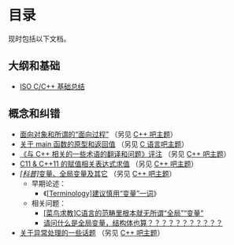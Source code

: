 ﻿# 目录

现时包括以下文档。

## 大纲和基础

* [ISO C/C++ 基础总结](c-cpp-fundamental.md)

## 概念和纠错

* [面向对象和所谓的“面向过程”](OO-and-procedural-oriented-mist.md) （另见 [C++ 吧主题](http://tieba.baidu.com/p/1912906851)）
* [关于 main 函数的原型和返回值](main-function.md) （另见 [C 语言吧主题](http://tieba.baidu.com/p/1969958655)）
* [《与 C++ 相关的一些术语的翻译和问题》评注](cpp-term-translation-comment.md) （另见 [C++ 吧主题](http://tieba.baidu.com/p/2070464220)）
* [C11 & C++11 的赋值相关表达式求值](c11-cpp11-assignment.md) （另见 [C++ 吧主题](http://tieba.baidu.com/p/2091426198)）
* [_[科普]_&#8203;变量、全局变量及其它](variables.md) （另见 [C++ 吧主题](http://tieba.baidu.com/p/2126721044)）
	* 早期论述：
		* 《[[Terminology]建议慎用“变量”一词](http://tieba.baidu.com/p/1316351174)》
	* 相关问题：
		* [[菜鸟求教]C语言的范畴里根本就无所谓“全局”“变量”](http://tieba.baidu.com/p/2111194416)
		* [请问什么是全局变量，结构体也算？？？？？？？？？？？](http://tieba.baidu.com/p/3884720952)
* [关于异常处理的一些话题](cpp-exceptions.md) （另见 [C++ 吧主题](http://tieba.baidu.com/p/2201116330)）

